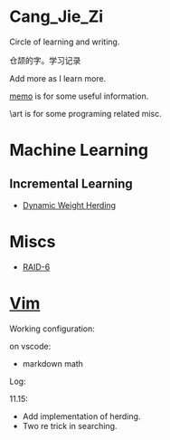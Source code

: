 # Cang_Jie_Zi

Circle of learning and writing.

仓颉的字。学习记录

Add more as I learn more.

[memo](memo.md) is for some useful information.

\art is for some programing related misc.

# Machine Learning

## Incremental Learning
- [Dynamic Weight Herding](incremental_learning/herding.md)

# Miscs
- [RAID-6](misc/raid_6.md)

# [Vim](art/vim.md)

Working configuration:

on vscode: 
- markdown math

Log:

11.15: 
- Add implementation of herding.
- Two re trick in searching.
